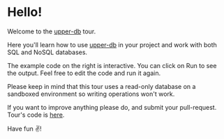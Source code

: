# Hello!

Welcome to the [upper-db][1] tour.

Here you'll learn how to use [upper-db][1] in your project and work with both SQL and NoSQL databases.

The example code on the right is interactive. You can click on Run to
see the output. Feel free to edit the code and run it again.

Please keep in mind that this tour uses a read-only database on a sandboxed
environment so writing operations won't work.

If you want to improve anything please do, and submit your pull-request. Tour's
code is [here](https://github.com/upper/db-tour).

Have fun ✌️!

[1]: https://upper.io/db.v3
